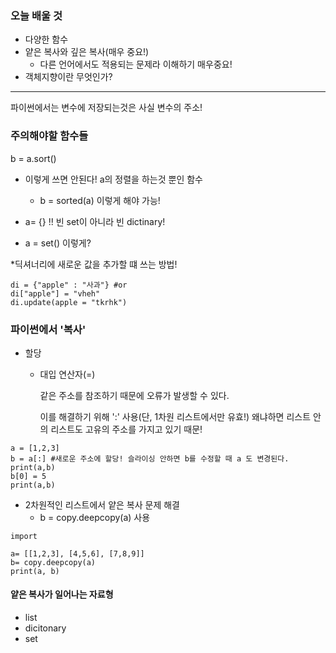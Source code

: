 ### 오늘 배울 것

-   다양한 함수
-   얕은 복사와 깊은 복사(매우 중요!)
    -   다른 언어에서도 적용되는 문제라 이해하기 매우중요!
-   객체지향이란 무엇인가?

---
파이썬에서는 변수에 저장되는것은 사실 변수의 주소!

### 주의해야할 함수들
b = a.sort()
-   이렇게 쓰면 안된다! a의 정렬을 하는것 뿐인 함수
    -   b = sorted(a) 이렇게 해야 가능!

-   a= {} !! 빈 set이 아니라 빈 dictinary!
-   a = set() 이렇게?


*딕셔너리에 새로운 값을 추가할 떄 쓰는 방법!
``` 
di = {"apple" : "사과"} #or
di["apple"] = "vheh"
di.update(apple = "tkrhk")
```
### 파이썬에서 '복사'
-   할당 
    -   대입 연산자(=)

        같은 주소를 참조하기 때문에 오류가 발생할 수 있다.
        
        이를 해결하기 위해 ':' 사용(단, 1차원 리스트에서만 유효!)
        왜냐하면 리스트 안의 리스트도 고유의 주소를 가지고 있기 때문!
```
a = [1,2,3]
b = a[:] #새로운 주소에 할당! 슬라이싱 안하면 b를 수정할 때 a 도 변경된다.
print(a,b)
b[0] = 5
print(a,b)

```
-   2차원적인 리스트에서 얕은 복사 문제 해결
    -   b = copy.deepcopy(a) 사용
```
import

a= [[1,2,3], [4,5,6], [7,8,9]]
b= copy.deepcopy(a)
print(a, b)
```

#### 얕은 복사가 일어나는 자료형
-   list
-   dicitonary
-   set